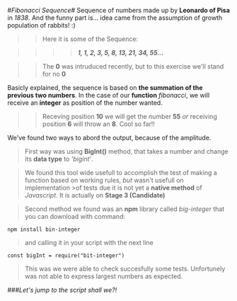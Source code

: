 #*Fibonacci Sequence*#
Sequence of numbers made up by **Leonardo of Pisa** in *1838*. And the funny part is... idea came from the assumption of growth population of rabbits! :) 

>>Here it is some of the Sequence:

>>>>***1, 1, 2, 3, 5, 8, 13, 21, 34, 55...***

>> The **0** was intruduced recently, but to this exercise we'll stand for no **0** 

Basicly explained, the sequence is based on **the summation of the previous two numbers**. In the case of our **function** *fibonacci*, we will receive an **integer** as position of the number wanted. 

>>Receving position **10** we will get the number **55** *or* receiving position **6** will throw an **8**. Cool so far!!



We've found two ways to abord the output, because of the amplitude.
>First way was using **BigInt()** method, that takes a number and change its **data type** to *'bigint'*. 

>We found this tool wide usefull to accomplish the test of making a function based on working rules, *but* wasn't usefull on implementation >of tests due it is not yet a **native method** of *Javascript*. It is actually on **Stage 3 (Candidate)**

>Second method we found was an **npm** library called *big-integer* that you can download with command:
```
npm install bin-integer
```
>and calling it in your script with the next line
``` JS
const bigInt = require("bit-integer")
```
>This was we were able to check succesfully some tests. Unfortunely was not able to express largest numbers as expected.

###*Let's jump to the script shall we?!*
